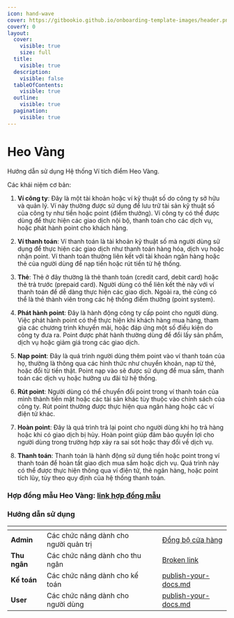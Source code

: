 ```yaml
---
icon: hand-wave
cover: https://gitbookio.github.io/onboarding-template-images/header.png
coverY: 0
layout:
  cover:
    visible: true
    size: full
  title:
    visible: true
  description:
    visible: false
  tableOfContents:
    visible: true
  outline:
    visible: true
  pagination:
    visible: true
---
```


# Heo Vàng

Hướng dẫn sử dụng Hệ thống Ví tích điểm Heo Vàng.

Các khái niệm cơ bản:

1.  **Ví công ty**: Đây là một tài khoản hoặc ví kỹ thuật số do công ty sở hữu và quản lý. Ví này thường được sử dụng để lưu trữ tài sản kỹ thuật số của công ty như tiền hoặc point (điểm thưởng). Ví công ty có thể được dùng để thực hiện các giao dịch nội bộ, thanh toán cho các dịch vụ, hoặc phát hành point cho khách hàng.

2.  **Ví thanh toán**: Ví thanh toán là tài khoản kỹ thuật số mà người dùng sử dụng để thực hiện các giao dịch như thanh toán hàng hóa, dịch vụ hoặc nhận point. Ví thanh toán thường liên kết với tài khoản ngân hàng hoặc thẻ của người dùng để nạp tiền hoặc rút tiền từ hệ thống.

3. **Thẻ**: Thẻ ở đây thường là thẻ thanh toán (credit card, debit card) hoặc thẻ trả trước (prepaid card). Người dùng có thể liên kết thẻ này với ví thanh toán để dễ dàng thực hiện các giao dịch. Ngoài ra, thẻ cũng có thể là thẻ thành viên trong các hệ thống điểm thưởng (point system).

4. **Phát hành point**: Đây là hành động công ty cấp point cho người dùng. Việc phát hành point có thể thực hiện khi khách hàng mua hàng, tham gia các chương trình khuyến mãi, hoặc đáp ứng một số điều kiện do công ty đưa ra. Point được phát hành thường dùng để đổi lấy sản phẩm, dịch vụ hoặc giảm giá trong các giao dịch.

5. **Nạp point**: Đây là quá trình người dùng thêm point vào ví thanh toán của họ, thường là thông qua các hình thức như chuyển khoản, nạp từ thẻ, hoặc đổi từ tiền thật. Point nạp vào sẽ được sử dụng để mua sắm, thanh toán các dịch vụ hoặc hưởng ưu đãi từ hệ thống.

6. **Rút point**: Người dùng có thể chuyển đổi point trong ví thanh toán của mình thành tiền mặt hoặc các tài sản khác tùy thuộc vào chính sách của công ty. Rút point thường được thực hiện qua ngân hàng hoặc các ví điện tử khác.

7. **Hoàn point**: Đây là quá trình trả lại point cho người dùng khi họ trả hàng hoặc khi có giao dịch bị hủy. Hoàn point giúp đảm bảo quyền lợi cho người dùng trong trường hợp xảy ra sai sót hoặc thay đổi về dịch vụ.

8. **Thanh toán**: Thanh toán là hành động sử dụng tiền hoặc point trong ví thanh toán để hoàn tất giao dịch mua sắm hoặc dịch vụ. Quá trình này có thể được thực hiện thông qua ví điện tử, thẻ ngân hàng, hoặc point tích lũy, tùy theo quy định của hệ thống thanh toán.

### **Hợp đồng mẫu Heo Vàng**: [link hợp đồng mẫu](https://docs.google.com/document/d/1_OJhK0BAhi8Mbo_s0DGLg8qqtxOl6x9o/edit)

### Hướng dẫn sử dụng

<table data-view="cards"><thead><tr><th></th><th></th><th data-hidden data-card-cover data-type="files"></th><th data-hidden></th><th data-hidden data-card-target data-type="content-ref"></th></tr></thead><tbody><tr><td><strong>Admin</strong></td><td>Các chức năng dành cho người quản trị</td><td></td><td></td><td><a href="admin/dongbocuahang.md">Đồng bộ cửa hàng</a></td></tr><tr><td><strong>Thu ngân</strong></td><td>Các chức năng dành cho thu ngân</td><td></td><td></td><td><a href="cashier/baocaogd.md">Broken link</a></td></tr><tr><td><strong>Kế toán</strong></td><td>Các chức năng dành cho kế toán</td><td></td><td></td><td><a href="accountant">publish-your-docs.md</a></td></tr><tr><td><strong>User</strong></td><td>Các chức năng dành cho người dùng</td><td></td><td></td><td><a href="user/dangky.md">publish-your-docs.md</a></td></tr></tbody></table>

